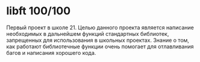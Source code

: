 # libft 100/100
Первый проект в школе 21. Целью данного проекта является написание необходимых в дальнейшем функций стандартных библиотек, запрещенных для использования в школьных проектах. Знание о том, как работают библиотечные функции очень помогает для отлавливания багов и написания хорошего кода.
